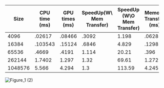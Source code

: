 |Size| CPU time (ms) | GPU times (ms) | SpeedUp(W\ Mem Transfer) | SpeedUp (W\O Mem Transfer)| Memory Transfer (ms) |
|----|---------------|----------------|--------------------------|---------------------------|----------------------|
|4096|.02617|.08466|.3092|1.198|.062816|
|16384|.103543|.15124|.6846|4.829|.1298|
|65536|.4669|.4191|1.114|20.21|.396|
|262144|1.7402|1.297|1.32|69.61|1.272|
|1048576|5.566|4.294|1.3|113.59|4.245|

![Figure_1 (2)](https://user-images.githubusercontent.com/84815326/216094902-2e22eac1-f912-412e-8a86-da04ad2732e4.png)
